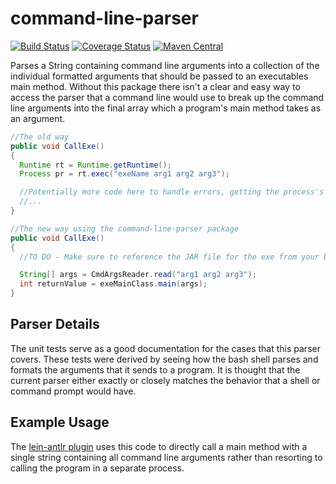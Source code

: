 command-line-parser
===================

[![Build Status](https://travis-ci.org/AlmondBranch/command-line-parser.svg?branch=master)](https://travis-ci.org/AlmondBranch/command-line-parser)
[![Coverage Status](https://coveralls.io/repos/github/AlmondBranch/command-line-parser/badge.svg?branch=master)](https://coveralls.io/github/AlmondBranch/command-line-parser?branch=master)
[![Maven Central](https://maven-badges.herokuapp.com/maven-central/com.github.almondbranch/command-line-parser/badge.svg)](https://maven-badges.herokuapp.com/maven-central/com.github.almondbranch/command-line-parser)

Parses a String containing command line arguments into a collection of the individual formatted arguments that should be passed to an executables main method. Without this package there isn't a clear and easy way to access the parser that a command line would use to break up the command line arguments into the final array which a program's main method takes as an argument.

```java
//The old way
public void CallExe()
{
  Runtime rt = Runtime.getRuntime();
  Process pr = rt.exec("exeName arg1 arg2 arg3");

  //Potentially more code here to handle errors, getting the process's return value if it has one, etc
  //...
}

//The new way using the command-line-parser package
public void CallExe()
{
  //TO DO - Make sure to reference the JAR file for the exe from your build script as a dependency

  String[] args = CmdArgsReader.read("arg1 arg2 arg3");
  int returnValue = exeMainClass.main(args);
}
```

## Parser Details
The unit tests serve as a good documentation for the cases that this parser covers. These tests were derived by seeing how the bash shell parses and formats the arguments that it sends to a program. It is thought that the current parser either exactly or closely matches the behavior that a shell or command prompt would have.

## Example Usage
The [lein-antlr plugin](https://github.com/AlmondBranch/lein-antlr) uses this code to directly call a main method with a single string containing all command line arguments rather than resorting to calling the program in a separate process.
